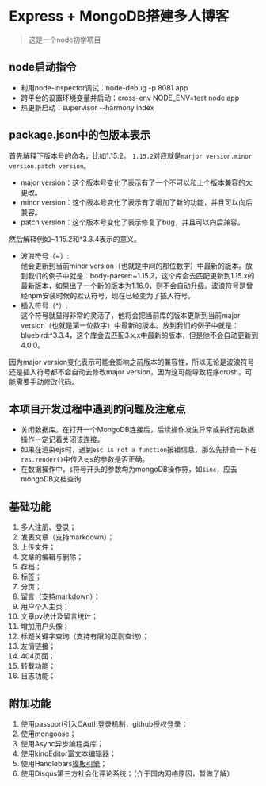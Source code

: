# Express + MongoDB搭建多人博客

> 这是一个node初学项目

## node启动指令
 - 利用node-inspector调试：node-debug -p 8081 app
 - 跨平台的设置环境变量并启动：cross-env NODE_ENV=test node app
 - 热更新启动：supervisor --harmony index
 
## package.json中的包版本表示
首先解释下版本号的命名，比如1.15.2。
  `1.15.2`对应就是`marjor version.minor version.patch version`。
  
  - major version：这个版本号变化了表示有了一个不可以和上个版本兼容的大更改。
  - minor version：这个版本号变化了表示有了增加了新的功能，并且可以向后兼容。
  - patch version：这个版本号变化了表示修复了bug，并且可以向后兼容。

然后解释例如~1.15.2和^3.3.4表示的意义。

  - 波浪符号（~）:  
    他会更新到当前minor version（也就是中间的那位数字）中最新的版本。放到我们的例子中就是：body-parser:~1.15.2，这个库会去匹配更新到1.15.x的最新版本，如果出了一个新的版本为1.16.0，则不会自动升级。波浪符号是曾经npm安装时候的默认符号，现在已经变为了插入符号。
  - 插入符号（^）:  
    这个符号就显得非常的灵活了，他将会把当前库的版本更新到当前major version（也就是第一位数字）中最新的版本。放到我们的例子中就是：bluebird:^3.3.4，这个库会去匹配3.x.x中最新的版本，但是他不会自动更新到4.0.0。
  
因为major version变化表示可能会影响之前版本的兼容性，所以无论是波浪符号还是插入符号都不会自动去修改major version，因为这可能导致程序crush，可能需要手动修改代码。
 
 
## 本项目开发过程中遇到的问题及注意点
 - 关闭数据库。在打开一个MongoDB连接后，后续操作发生异常或执行完数据操作一定记着关闭该连接。
 - 如果在渲染ejs时，遇到`esc is not a function`报错信息，那么先排查一下在`res.render()`中传入ejs的参数是否正确。
 - 在数据操作中，`$`符号开头的参数均为mongoDB操作符，如`$inc`，应去mongoDB文档查询
 
## 基础功能
 1. 多人注册、登录；
 2. 发表文章（支持markdown）；
 3. 上传文件；
 4. 文章的编辑与删除；
 5. 存档；
 6. 标签；
 7. 分页；
 8. 留言（支持markdown）；
 9. 用户个人主页；
 10. 文章pv统计及留言统计；
 11. 增加用户头像；
 12. 标题关键字查询（支持有限的正则查询）；
 13. 友情链接；
 14. 404页面；
 15. 转载功能；
 16. 日志功能；
 
## 附加功能
 1. 使用passport引入OAuth登录机制，github授权登录；
 2. 使用mongoose；
 3. 使用Async异步编程类库；
 4. 使用kindEditor[富文本编辑器](http://kindeditor.net/demo.php)；
 5. 使用Handlebars[模板引擎](http://handlebarsjs.com/)；
 6. 使用Disqus第三方社会化评论系统；（介于国内网络原因，暂做了解）
 
